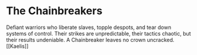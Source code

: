 # The Chainbreakers


Defiant warriors who liberate slaves, topple despots, and tear down systems of control. Their strikes are unpredictable, their tactics chaotic, but their results undeniable. A Chainbreaker leaves no crown uncracked.
[[Kaelis]]
